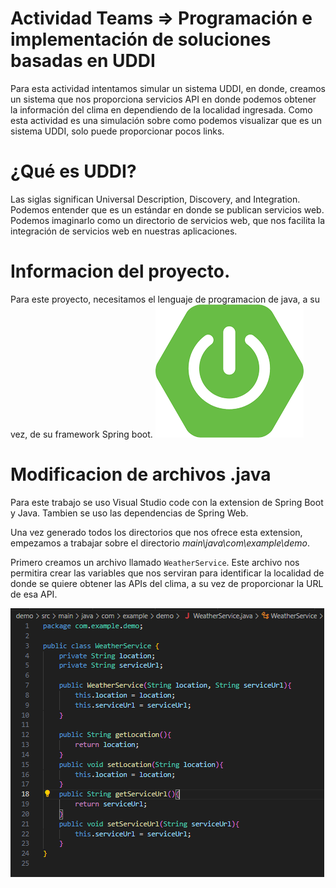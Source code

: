 # Actividad Teams => Programación e implementación de soluciones basadas en UDDI
Para esta actividad intentamos simular un sistema UDDI, en donde, creamos un sistema que nos proporciona servicios API en donde podemos obtener la información del clima en dependiendo de la localidad ingresada. Como esta actividad es una simulación sobre como podemos visualizar que es un sistema UDDI, solo puede proporcionar pocos links.

# ¿Qué es UDDI?
Las siglas significan Universal Description, Discovery, and Integration. Podemos entender que es un estándar en donde se publican servicios web. Podemos imaginarlo como un directorio de servicios web, que nos facilita la integración de servicios web en nuestras aplicaciones.

# Informacion del proyecto.
Para este proyecto, necesitamos el lenguaje de programacion de java, a su vez, de su framework Spring boot.
![icono de Spring boot](img/springboot.png)

# Modificacion de archivos .java
Para este trabajo se uso Visual Studio code con la extension de Spring Boot y Java. Tambien se uso las dependencias de Spring Web.

Una vez generado todos los directorios que nos ofrece esta extension, empezamos a trabajar sobre el directorio *main\java\com\example\demo*.

Primero creamos un archivo llamado `WeatherService`. Este archivo nos permitira crear las variables que nos serviran para identificar la localidad de donde se quiere obtener las APIs del clima, a su vez de proporcionar la URL de esa API.

![codigo de WeatherServices](img/weatherServices.png)